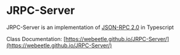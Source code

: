 # JRPC-Server

JRPC-Server is an implementation of [JSON-RPC 2.0](https://www.jsonrpc.org/specification) in Typescript


Class Documentation: [https://webeetle.github.io/JRPC-Server/](https://webeetle.github.io/JRPC-Server/)